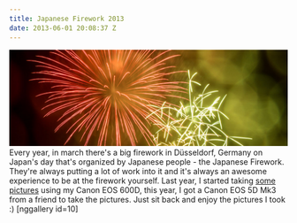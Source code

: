 ```yaml
---
title: Japanese Firework 2013
date: 2013-06-01 20:08:37 Z
---
```


[![firework-banner](/uploads/2013/06/firework-banner.jpg)](/uploads/2013/06/firework-banner.jpg) Every year, in march there's a big firework in Düsseldorf, Germany on Japan's day that's organized by Japanese people - the Japanese Firework. They're always putting a lot of work into it and it's always an awesome experience to be at the firework yourself. Last year, I started taking [some pictures](http://leolabs.org/blog/pictures/japanisches-feuerwerk-2012/ "Japanisches Feuerwerk 2012") using my Canon EOS 600D, this year, I got a Canon EOS 5D Mk3 from a friend to take the pictures. Just sit back and enjoy the pictures I took :) [nggallery id=10]